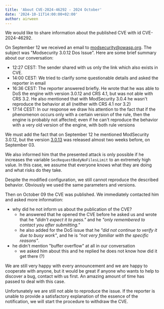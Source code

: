 ```yaml
---
title: 'About CVE-2024-46292 - 2024 October'
date: '2024-10-11T14:00:00+02:00'
author: airween
---
```


We would like to share information about the published CVE with id CVE-2024-46292.

<!--more-->

On September 12 we received an email to modsecurity@owasp.org. The subject was "Modsecurity 3.0.12 Dos Issue". Here are some brief summary about our conversation:

* 12:27 CEST: The sender shared with us only the link which also exists in CVE.
* 14:00 CEST: We tried to clarify some questionable details and asked the reporter in email
* 16:36 CEST: The reporter answered briefly. He wrote that he was able to DoS the engine with version 3.0.12 and CRS 4.1, but was not able with CRS 3.2. He also mentioned that with ModSecurity 3.0.4 he wasn't reproduce the behavior at all (neither with CRS 4.1 nor 3.2)
* 17:14 CEST: In our response we draw his attention to the fact that if the phenomenon occurs only with a certain version of the rule, then the engine is probably not affected; even if he can't reproduce the behavior with a very old version of the engine, with both rule versions

We must add the fact that on September 12 he mentioned ModSecurity 3.0.12, but the version [3.0.13](https://github.com/owasp-modsecurity/ModSecurity/releases/tag/v3.0.13) was released almost two weeks before, on September 03.

We also informed him that the presented attack is only possible if he increases the variable `SecRequestBodyNoFilesLimit` to an extremely high value. In this case, we assume that everyone knows what they are doing and what risks do they take.

Despite the modified configuration, we still cannot reproduce the described behavior. Obviously we used the same parameters and versions.

Then on October 09 the CVE was published. We immediately contacted him and asked more information:

* why did he not inform us about the publication of the CVE?
  * he answered that he opened the CVE before he asked us and wrote that he _"didn't expect it to pass."_ and he _"only remembered to contact you after submitting."_
  * he also added for the DoS issue that he _"did not continue to verify it due to busy work"_, and he is _"not very familiar with the specific reasons"_.
* he didn't mention "buffer overflow" at all in our conversation
  * we asked him about this and he replied he does not know how did it get there (?)

We are still very happy with every announcement and we are happy to cooperate with anyone, but it would be great if anyone who wants to help to discover a bug, contact with us first. An amazing amount of time has passed to deal with this case.

Unfortunately we are still not able to reproduce the issue. If the reporter is unable to provide a satisfactory explanation of the essence of the notification, we will start the procedure to withdraw the CVE.

